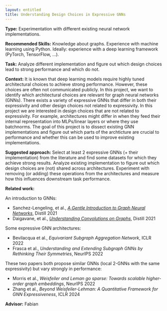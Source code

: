 ```yaml
---
layout: entitled
title: Understanding Design Choices in Expressive GNNs
---
```


**Type:** Experimentation with different existing neural network implementations.

**Recommended Skills:** Knowledge about graphs. Experience with machine learning using Python. Ideally: experience with a deep learning framework (PyTorch, TensorFlow, …).

**Task:** Analyze different implementation and figure out which design choices lead to strong performance and which do not.

**Context:** 
It is known that deep learning models require highly tuned architectural choices to achieve strong performance. However, these choices are often not communicated publicly. In this project, we want to identify which architectural choices are relevant for graph neural networks (GNNs). There exists a variety of expressive GNNs that differ in both their expressivity and other design choices not related to expressivity. In this project we are interested in design choices that are not related to expressivity. For example, architectures might differ in when they feed their internal representation into MLPs/linear layers or where they use batchnorms. The goal of this project is to dissect existing GNN implementations and figure out which parts of the archticture are crucial to performance and whether this can be used to improve existing implementations.

**Suggested approach:** Select at least 2 expressive GNNs (+ their implementation) from the literature and find some datasets for which they achieve strong results. Analyze existing implementation to figure out which design choices are (not) shared across architectures. Experiment with removing (or adding) these operations from the architectures and measure how this influences downstream task performance.

**Related work:**

An introduction to GNNs:

- Sanchez-Lengeling, et al., [_A Gentle Introduction to Graph Neural Networks_](https://distill.pub/2021/gnn-intro/), Distill 2021
- Daigavane, et al., [_Understanding Convolutions on Graphs_](https://distill.pub/2021/understanding-gnns/), Distill 2021

Some expressive GNN architectures:

- Bevilacqua et al., _Equivariant Subgraph Aggregation Network_, ICLR 2022
- Frasca et al., _Understanding and Extending Subgraph GNNs by
Rethinking Their Symmetries_, NeurIPS 2022

These two papers both propose similar GNNs (local 2-GNNs with the same expressivity) but vary strongly in performance:
- Morris et al., _Weisfeiler and Leman go sparse: Towards scalable
higher-order graph embeddings_, NeurIPS 2022
- Zhang et al., _Beyond Weisfeiler-Lehman: A Quantitative
Framework for GNN Expressiveness_, ICLR 2024


**Advisor:** Fabian
